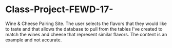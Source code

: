 # Class-Project-FEWD-17-
Wine &amp; Cheese Pairing Site.  The user selects the flavors that they would like to taste and that allows the database to pull from the tables I've created to match the wines and cheese that represent similar flavors.  The content is an example and not accurate. 
